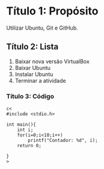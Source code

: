 # Título 1: Propósito

Utilizar Ubuntu, Git e GitHub.

## Título 2: Lista

1. Baixar nova versão VirtualBox
2. Baixar Ubuntu
3. Instalar Ubuntu
4. Terminar a atividade

### Título 3: Código



```
c<
#include <stdio.h>

int main(){
	int i;
	for(i=0;i<10;i++)
		printf("Contador: %d", i);
	return 0;

}
>
```

